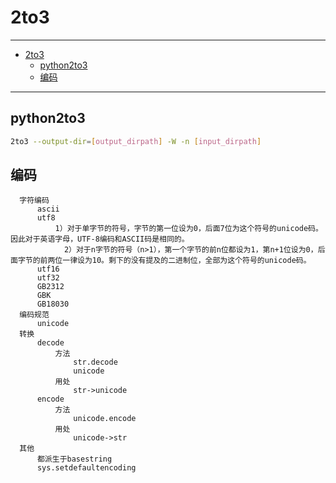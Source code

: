 # 2to3

------

- [2to3](#2to3)
  - [python2to3](#python2to3)
  - [编码](#编码)

------

## python2to3

``` sh
2to3 --output-dir=[output_dirpath] -W -n [input_dirpath]
```

## 编码
```
  字符编码
      ascii
      utf8
          1）对于单字节的符号，字节的第一位设为0，后面7位为这个符号的unicode码。因此对于英语字母，UTF-8编码和ASCII码是相同的。 
            2）对于n字节的符号（n>1），第一个字节的前n位都设为1，第n+1位设为0，后面字节的前两位一律设为10。剩下的没有提及的二进制位，全部为这个符号的unicode码。
      utf16
      utf32
      GB2312
      GBK
      GB18030
  编码规范
      unicode
  转换
      decode
          方法
              str.decode
              unicode
          用处
              str->unicode
      encode
          方法
              unicode.encode
          用处
              unicode->str
  其他
      都派生于basestring
      sys.setdefaultencoding
```
